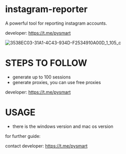 # instagram-reporter
A powerful tool for reporting instagram accounts.

developer: https://t.me/pysmart


![3538EC03-31A1-4C43-934D-F2534910A00D_1_105_c](https://github.com/user-attachments/assets/d46f0846-a2c8-4dc6-90f6-57c1f5770ea7)


# STEPS TO FOLLOW
- generate up to 100 sessions
- generate proxies, you can use free proxies

developer: https://t.me/pysmart

# USAGE
- there is the windows version and mac os version

for further guide:

contact developer: https://t.me/pysmart

